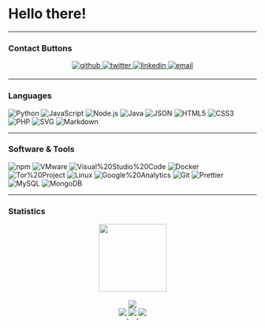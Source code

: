 # Hello there!
---

### Contact Buttons

<div align="center">
<a href="https://github.com/cyclothymia" target="_blank">
<img src=https://img.shields.io/badge/github-%2324292e.svg?&style=for-the-badge&logo=github&logoColor=white alt=github style="margin-bottom: 5px;" />
</a>
<a href="https://twitter.com/uu2" target="_blank">
<img src=https://img.shields.io/badge/twitter-%2300acee.svg?&style=for-the-badge&logo=twitter&logoColor=white alt=twitter style="margin-bottom: 5px;" />
</a>
<a href="https://linkedin.com/in/pacify" target="_blank">
<img src=https://img.shields.io/badge/linkedin-%231E77B5.svg?&style=for-the-badge&logo=linkedin&logoColor=white alt=linkedin style="margin-bottom: 5px;" />
</a>
<a href="mailto:m@rrr.tf" target="_blank">
<img src=https://img.shields.io/badge/email-%23000000.svg?&style=for-the-badge&logo=email&logoColor=white alt=email style="margin-bottom: 5px;" />
</a>
</div>

---

### Languages
![Python](https://img.shields.io/badge/-Python-2496ED?style=flat-plastic&logo=python&logoColor=white)
![JavaScript](https://img.shields.io/badge/-JavaScript-F7DF1E?style=flat-plastic&logo=javascript&logoColor=white)
![Node.js](https://img.shields.io/badge/-Node.js-339933?style=flat-plastic&logo=nodedotjs&logoColor=white)
![Java](https://img.shields.io/badge/-Java-007396?style=flat-plastic&logo=java&logoColor=white)
![JSON](https://img.shields.io/badge/-JSON-000000?style=flat-plastic&logo=json&logoColor=white)
![HTML5](https://img.shields.io/badge/-HTML5-E34F26?style=flat-plastic&logo=html5&logoColor=white)
![CSS3](https://img.shields.io/badge/-CSS3-1572B6?style=flat-plastic&logo=css3&logoColor=white)
![PHP](https://img.shields.io/badge/-PHP-777BB4?style=flat-plastic&logo=php&logoColor=white)
![SVG](https://img.shields.io/badge/-SVG-FFB13B?style=flat-plastic&logo=svg&logoColor=white)
![Markdown](https://img.shields.io/badge/-Markdown-000000?style=flat-plastic&logo=markdown&logoColor=white)

---

### Software & Tools
![npm](https://img.shields.io/badge/-npm-CB3837?style=flat-plastic&logo=npm&logoColor=white)
![VMware](https://img.shields.io/badge/-VMware-607078?style=flat-plastic&logo=vmware&logoColor=white)
![Visual%20Studio%20Code](https://img.shields.io/badge/-Visual%20Studio%20Code-007ACC?style=flat-plastic&logo=visualstudiocode&logoColor=white)
![Docker](https://img.shields.io/badge/-Docker-2496ED?style=flat-plastic&logo=docker&logoColor=white)
![Tor%20Project](https://img.shields.io/badge/-Tor%20Project-7E4798?style=flat-plastic&logo=torproject&logoColor=white)
![Linux](https://img.shields.io/badge/-Linux-FCC624?style=flat-plastic&logo=linux&logoColor=white)
![Google%20Analytics](https://img.shields.io/badge/-Google%20Analytics-E37400?style=flat-plastic&logo=googleanalytics&logoColor=white)
![Git](https://img.shields.io/badge/-Git-F05032?style=flat-plastic&logo=git&logoColor=white)
![Prettier](https://img.shields.io/badge/-Prettier-F7B93E?style=flat-plastic&logo=prettier&logoColor=white)
![MySQL](https://img.shields.io/badge/-MySQL-4479A1?style=flat-plastic&logo=mysql&logoColor=white)
![MongoDB](https://img.shields.io/badge/-MongoDB-47A248?style=flat-plastic&logo=mongodb&logoColor=white)

---

### Statistics
<div align="center">
<a href="https://github.com/cyclothymia"><img height="137px" src="https://github-readme-stats.vercel.app/api?username=cyclothymia&hide_title=true&hide_border=true&show_icons=true&include_all_commits=true&count_private=true&line_height=21&text_color=000&icon_color=000&bg_color=0,ea6161,ffc64d,fffc4d,52fa5a&theme=graywhite" /></a>
<br></br>
<a href="https://github.com/anuraghazra/github-readme-stats" target="_blank">
<img src="https://github-readme-stats.vercel.app/api/wakatime?username=mmm\&layout=compact&style=compact&bg_color=0,ea6161,ffc64d,fffc4d,52fa5a" />
</a>
</div>

<div align="center">
<a href="https://wakatime.com/@b1bbca7a-97bf-49bf-9214-4ffdf989dc8e" target="_blank">
<img src="https://wakatime.com/badge/user/b1bbca7a-97bf-49bf-9214-4ffdf989dc8e.svg" style="margin-bottom: 5px;" />
</a>
<a href="https://donate.stripe.com/fZe02w8mLbhX0k8aEE" target="_blank">
<img src="https://img.shields.io/badge/Donate-Here-green.svg" style="margin-bottom: 5px;" />
</a>
<a href="https://komarev.com/ghpvc/?username=cyclothymia&&style=flat-square" target="_blank">
<img src="https://komarev.com/ghpvc/?username=cyclothymia&&style=flat-square" style="margin-bottom: 5px;" />
</a>
</div>
